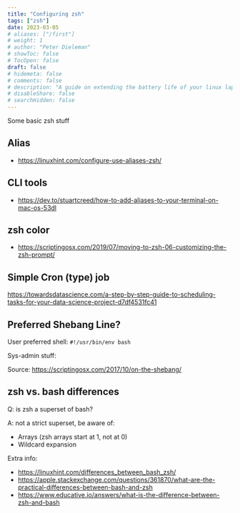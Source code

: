 ```yaml
---
title: "Configuring zsh"
tags: ["zsh"]
date: 2023-03-05
# aliases: ["/first"]
# weight: 1
# author: "Peter Dieleman"
# showToc: false
# TocOpen: false
draft: false
# hidemeta: false
# comments: false
# description: "A guide on extending the battery life of your linux laptop"
# disableShare: false
# searchHidden: false
---
```


Some basic zsh stuff

## Alias

- <https://linuxhint.com/configure-use-aliases-zsh/>

## CLI tools

- <https://dev.to/stuartcreed/how-to-add-aliases-to-your-terminal-on-mac-os-53dl>

## zsh color

- <https://scriptingosx.com/2019/07/moving-to-zsh-06-customizing-the-zsh-prompt/>

## Simple Cron (type) job

<https://towardsdatascience.com/a-step-by-step-guide-to-scheduling-tasks-for-your-data-science-project-d7df4531fc41>

## Preferred Shebang Line?

User preferred shell: `#!/usr/bin/env bash`

Sys-admin stuff:

Source: <https://scriptingosx.com/2017/10/on-the-shebang/>

## zsh vs. bash differences

Q: is zsh a superset of bash?

A: not a strict superset, be aware of:

- Arrays (zsh arrays start at 1, not at 0)
- Wildcard expansion

Extra info:

- <https://linuxhint.com/differences_between_bash_zsh/>
- <https://apple.stackexchange.com/questions/361870/what-are-the-practical-differences-between-bash-and-zsh>
- <https://www.educative.io/answers/what-is-the-difference-between-zsh-and-bash>
